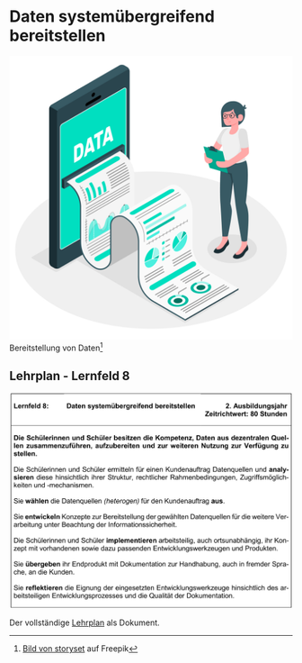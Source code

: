 # Daten systemübergreifend bereitstellen

![](/figures/datenanalyse.jpg)
Bereitstellung von Daten[^1]

## Lehrplan - Lernfeld 8

![](/figures/lp_bs_lb8.jpg)

Der vollständige [Lehrplan](pdf/lp_dubas_informationstechnik_2022.pdf) als Dokument.

[^1]: <a href="https://de.freepik.com/vektoren-kostenlos/datenbericht-illustration-konzept_6195527.htm#query=datenanalyse&position=3&from_view=keyword&track=sph">Bild von storyset</a> auf Freepik